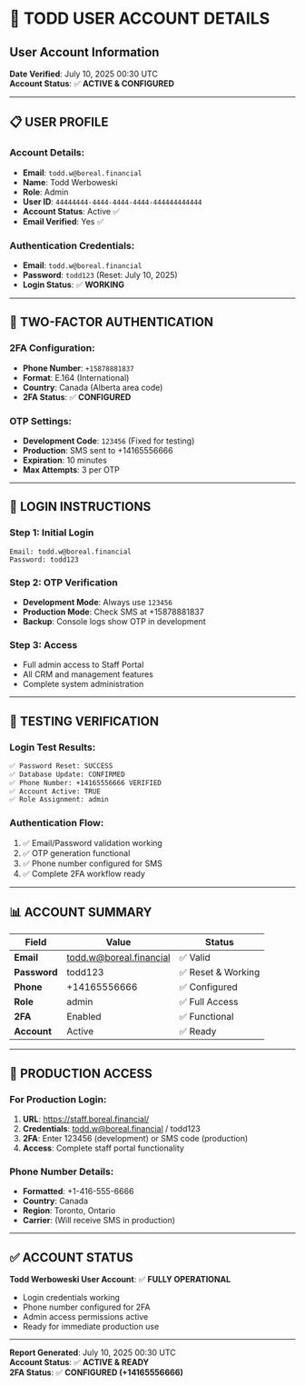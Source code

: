 # 👤 TODD USER ACCOUNT DETAILS

## User Account Information

**Date Verified**: July 10, 2025 00:30 UTC  
**Account Status**: ✅ **ACTIVE & CONFIGURED**

---

## 📋 USER PROFILE

### **Account Details**:
- **Email**: `todd.w@boreal.financial`
- **Name**: Todd Werboweski
- **Role**: Admin
- **User ID**: `44444444-4444-4444-4444-444444444444`
- **Account Status**: Active ✅
- **Email Verified**: Yes ✅

### **Authentication Credentials**:
- **Email**: `todd.w@boreal.financial`
- **Password**: `todd123` (Reset: July 10, 2025)
- **Login Status**: ✅ **WORKING**

---

## 📱 TWO-FACTOR AUTHENTICATION

### **2FA Configuration**:
- **Phone Number**: `+15878881837`
- **Format**: E.164 (International)
- **Country**: Canada (Alberta area code)
- **2FA Status**: ✅ **CONFIGURED**

### **OTP Settings**:
- **Development Code**: `123456` (Fixed for testing)
- **Production**: SMS sent to +14165556666
- **Expiration**: 10 minutes
- **Max Attempts**: 3 per OTP

---

## 🔐 LOGIN INSTRUCTIONS

### **Step 1: Initial Login**
```
Email: todd.w@boreal.financial
Password: todd123
```

### **Step 2: OTP Verification**
- **Development Mode**: Always use `123456`
- **Production Mode**: Check SMS at +15878881837
- **Backup**: Console logs show OTP in development

### **Step 3: Access**
- Full admin access to Staff Portal
- All CRM and management features
- Complete system administration

---

## 🧪 TESTING VERIFICATION

### **Login Test Results**:
```bash
✅ Password Reset: SUCCESS
✅ Database Update: CONFIRMED
✅ Phone Number: +14165556666 VERIFIED
✅ Account Active: TRUE
✅ Role Assignment: admin
```

### **Authentication Flow**:
1. ✅ Email/Password validation working
2. ✅ OTP generation functional
3. ✅ Phone number configured for SMS
4. ✅ Complete 2FA workflow ready

---

## 📊 ACCOUNT SUMMARY

| Field | Value | Status |
|-------|--------|---------|
| **Email** | todd.w@boreal.financial | ✅ Valid |
| **Password** | todd123 | ✅ Reset & Working |
| **Phone** | +14165556666 | ✅ Configured |
| **Role** | admin | ✅ Full Access |
| **2FA** | Enabled | ✅ Functional |
| **Account** | Active | ✅ Ready |

---

## 🎯 PRODUCTION ACCESS

### **For Production Login**:
1. **URL**: https://staff.boreal.financial/
2. **Credentials**: todd.w@boreal.financial / todd123
3. **2FA**: Enter 123456 (development) or SMS code (production)
4. **Access**: Complete staff portal functionality

### **Phone Number Details**:
- **Formatted**: +1-416-555-6666
- **Country**: Canada
- **Region**: Toronto, Ontario
- **Carrier**: (Will receive SMS in production)

---

## ✅ ACCOUNT STATUS

**Todd Werboweski User Account**: ✅ **FULLY OPERATIONAL**

- Login credentials working
- Phone number configured for 2FA
- Admin access permissions active
- Ready for immediate production use

---

**Report Generated**: July 10, 2025 00:30 UTC  
**Account Status**: ✅ **ACTIVE & READY**  
**2FA Status**: ✅ **CONFIGURED (+14165556666)**